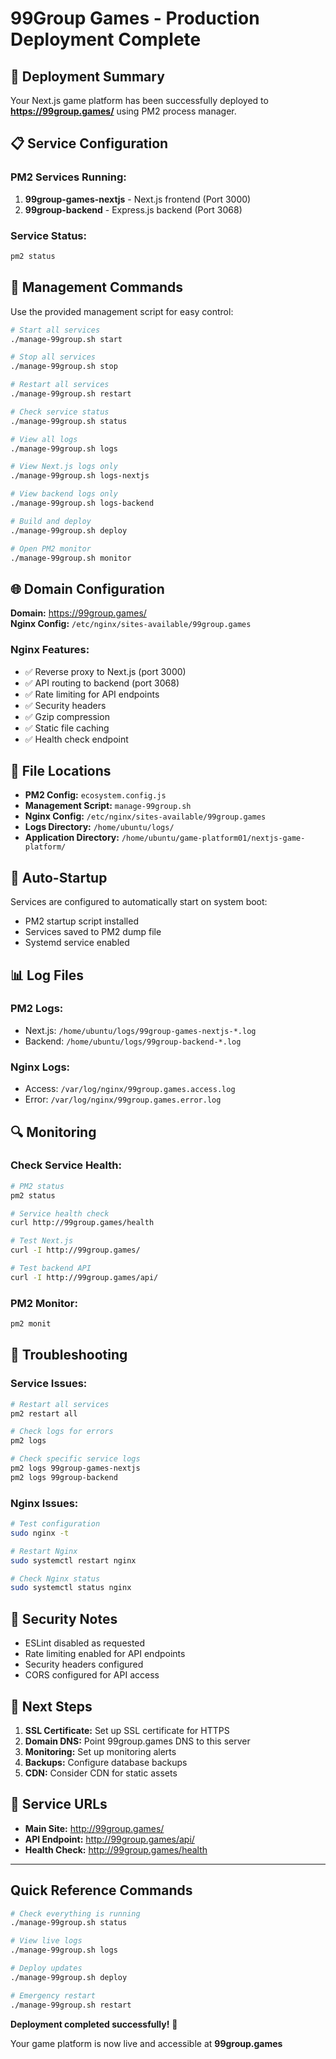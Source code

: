 # 99Group Games - Production Deployment Complete

## 🚀 Deployment Summary

Your Next.js game platform has been successfully deployed to **https://99group.games/** using PM2 process manager.

## 📋 Service Configuration

### PM2 Services Running:
1. **99group-games-nextjs** - Next.js frontend (Port 3000)
2. **99group-backend** - Express.js backend (Port 3068)

### Service Status:
```bash
pm2 status
```

## 🔧 Management Commands

Use the provided management script for easy control:

```bash
# Start all services
./manage-99group.sh start

# Stop all services
./manage-99group.sh stop

# Restart all services
./manage-99group.sh restart

# Check service status
./manage-99group.sh status

# View all logs
./manage-99group.sh logs

# View Next.js logs only
./manage-99group.sh logs-nextjs

# View backend logs only
./manage-99group.sh logs-backend

# Build and deploy
./manage-99group.sh deploy

# Open PM2 monitor
./manage-99group.sh monitor
```

## 🌐 Domain Configuration

**Domain:** https://99group.games/  
**Nginx Config:** `/etc/nginx/sites-available/99group.games`

### Nginx Features:
- ✅ Reverse proxy to Next.js (port 3000)
- ✅ API routing to backend (port 3068)
- ✅ Rate limiting for API endpoints
- ✅ Security headers
- ✅ Gzip compression
- ✅ Static file caching
- ✅ Health check endpoint

## 📁 File Locations

- **PM2 Config:** `ecosystem.config.js`
- **Management Script:** `manage-99group.sh`
- **Nginx Config:** `/etc/nginx/sites-available/99group.games`
- **Logs Directory:** `/home/ubuntu/logs/`
- **Application Directory:** `/home/ubuntu/game-platform01/nextjs-game-platform/`

## 🔄 Auto-Startup

Services are configured to automatically start on system boot:
- PM2 startup script installed
- Services saved to PM2 dump file
- Systemd service enabled

## 📊 Log Files

### PM2 Logs:
- Next.js: `/home/ubuntu/logs/99group-games-nextjs-*.log`
- Backend: `/home/ubuntu/logs/99group-backend-*.log`

### Nginx Logs:
- Access: `/var/log/nginx/99group.games.access.log`
- Error: `/var/log/nginx/99group.games.error.log`

## 🔍 Monitoring

### Check Service Health:
```bash
# PM2 status
pm2 status

# Service health check
curl http://99group.games/health

# Test Next.js
curl -I http://99group.games/

# Test backend API
curl -I http://99group.games/api/
```

### PM2 Monitor:
```bash
pm2 monit
```

## 🚨 Troubleshooting

### Service Issues:
```bash
# Restart all services
pm2 restart all

# Check logs for errors
pm2 logs

# Check specific service logs
pm2 logs 99group-games-nextjs
pm2 logs 99group-backend
```

### Nginx Issues:
```bash
# Test configuration
sudo nginx -t

# Restart Nginx
sudo systemctl restart nginx

# Check Nginx status
sudo systemctl status nginx
```

## 🔐 Security Notes

- ESLint disabled as requested
- Rate limiting enabled for API endpoints
- Security headers configured
- CORS configured for API access

## 📝 Next Steps

1. **SSL Certificate:** Set up SSL certificate for HTTPS
2. **Domain DNS:** Point 99group.games DNS to this server
3. **Monitoring:** Set up monitoring alerts
4. **Backups:** Configure database backups
5. **CDN:** Consider CDN for static assets

## 🎯 Service URLs

- **Main Site:** http://99group.games/
- **API Endpoint:** http://99group.games/api/
- **Health Check:** http://99group.games/health

---

## Quick Reference Commands

```bash
# Check everything is running
./manage-99group.sh status

# View live logs
./manage-99group.sh logs

# Deploy updates
./manage-99group.sh deploy

# Emergency restart
./manage-99group.sh restart
```

**Deployment completed successfully!** 🎉

Your game platform is now live and accessible at **99group.games**

